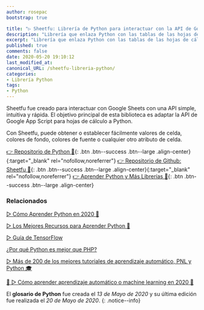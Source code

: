 ```yaml
---
author: rosepac
bootstrap: true

title: "▷ Sheetfu: Librería de Python para interactuar con la API de Google Sheets V4 🐍"
description: "Librería que enlaza Python con las tablas de las hojas de cálculados de Google Docs: Google Sheets"
excerpt: "Librería que enlaza Python con las tablas de las hojas de cálculados de Google Docs: Google Sheets"
published: true
comments: false
date: 2020-05-20 19:10:12
last_modified_at: 
canonical_URL: /sheetfu-libreria-python/
categories:
- Librería Python
tags:
- Python
---
```


Sheetfu fue creado para interactuar con Google Sheets con una API simple, intuitiva y rápida. El objetivo principal de esta biblioteca es adaptar la API de Google App Script para hojas de cálculo a Python.

Con Sheetfu, puede obtener o establecer fácilmente valores de celda, colores de fondo, colores de fuente o cualquier otro atributo de celda.

[👉 Repositorio de Python 🐍](https://pypi.org/project/sheetfu/){: .btn .btn--success .btn--large .align-center}{:target="_blank" rel="nofollow,noreferrer"}
[👉 Repositorio de Github: Sheetfu 🐍](https://github.com/socialpoint-labs/sheetfu#sheetfu){: .btn .btn--success .btn--large .align-center}{:target="_blank" rel="nofollow,noreferrer"}
[👉 Aprender Python y Más Librerías 🐍](/python/){: .btn .btn--success .btn--large .align-center}

### **Relacionados** <!-- omit in toc -->

[▷ Cómo Aprender Python en 2020 🐍](/python/)

[▷ Los Mejores Recursos para Aprender Python 🐍](/python-recursos/)

[▷ Guía de TensorFlow](/tensorflow-guia/)

[¿Por qué Python es mejor que PHP?](/porque-python-es-mejor-que-php/)

[▷ Más de 200 de los mejores tutoriales de aprendizaje automático, PNL y Python 🎓](/aprendizaje-automatico-cursos-ingles/)

[🥇 ▷ Cómo aprender aprendizaje automático o machine learning en 2020 🤖](/que-aprender-sobre-machine-learning-2020/)

El **glosario de Python** fue creada el *13 de Mayo de 2020* y su última edición fue realizada el *20 de Mayo de 2020*.
{: .notice--info}
